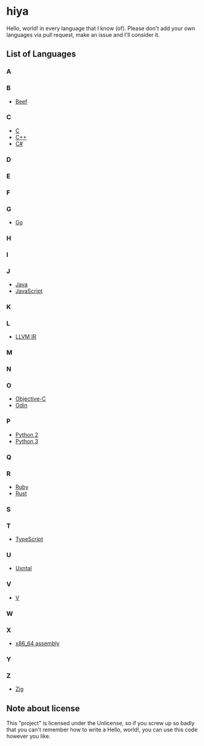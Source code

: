 # hiya

Hello, world! in every language that I know (of). Please don't add your own languages via pull request, make an issue and I'll consider it.

## List of Languages

### A

### B

- [Beef](b/beef.bf)

### C

- [C](c/c.c)
- [C++](c/cplusplus.cpp)
- [C#](c/csharp.cs)

### D

### E

### F

### G

- [Go](g/golang.go)

### H

### I

### J

- [Java](j/java.java)
- [JavaScript](j/javascript.js)

### K

### L

- [LLVM IR](l/llvmir.ll)

### M

### N

### O

- [Objective-C](o/obj-c.m)
- [Odin](o/odin.odin)

### P

- [Python 2](p/python2.py)
- [Python 3](p/python.py)

### Q

### R

- [Ruby](r/ruby.rb)
- [Rust](r/rust.rs)

### S

### T

- [TypeScript](t/typescript.ts)

### U

- [Uxntal](u/uxntal.tal)

### V

- [V](v/vlang.v)

### W

### X

- [x86_64 assembly](x/x86_64asm.asm)

### Y

### Z

- [Zig](z/zig.zig)

## Note about license

This "project" is licensed under the Unlicense, so if you screw up so badly that you can't remember how to write a Hello, world!, you can use this code however you like.
